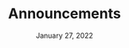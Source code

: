 ---
layout: proto/announcements
categories: [prototype, announcements]
title: Announcements
type: [sub-nav-item, prototype]
permalink: /prototype/announcements/
description: Announcements page
date: "January 27, 2022"
hero-image: /assets/images/landing-page-hero.png
intro-text: Summary text to add in hero – 140 characters max – temp incididunt ut labore et dolore magna aliqua. Interdum velit euismod in pellentesque. Libero justo laoreet sit amet cursus.
accordion:
  - title: Agency
  - title: Keyword
buttons:
  - style: outline
    text: Clear Filters
  - style: base
    text: Filter
announcements:
  - title: Gears of Government President’s Award winners
    href: https://trumpadministration.archives.performance.gov/presidents-winners-press-release/
    date: March 2, 2023
    author: Sondra Ainsworth and Constance Lu
    img: /assets/images/announcement_collection.png
    alt: Iowa_wind
    content: >
            Today, the Administration announces the winners of the Gears of Government President’s Award. This   program recognizes the contributions of individuals and teams across the federal workforce who make a 
            profound difference in the lives of the American people.
  - title: Announcement Heading
    href:
    date: March 27, 2023
    author: Jena Johnson
    content: Lorem ipsum dolor sit amet, consectetur adipiscing elit, sed do eiusmod tempor incididunt ut labore et dolore magna aliqua. Dolor purus non enim praesent elementum facilisis leo vel fringilla. Purus gravida quis blandit turpis cursus in hac habitasse. Libero id faucibus nisl tincidunt eget nullam non nisi.
  - title: Announcement Heading
    href:
    date: April 10, 2023
    author: Scott Anderson
    img: https://via.placeholder.com/150
    alt: placeholder image
    content: Tellus orci ac auctor augue mauris augue. Libero enim sed faucibus turpis in. Mauris nunc congue nisi vitae suscipit tellus mauris a diam. Ultricies integer quis auctor elit sed. Volutpat maecenas volutpat blandit aliquam etiam erat.
---